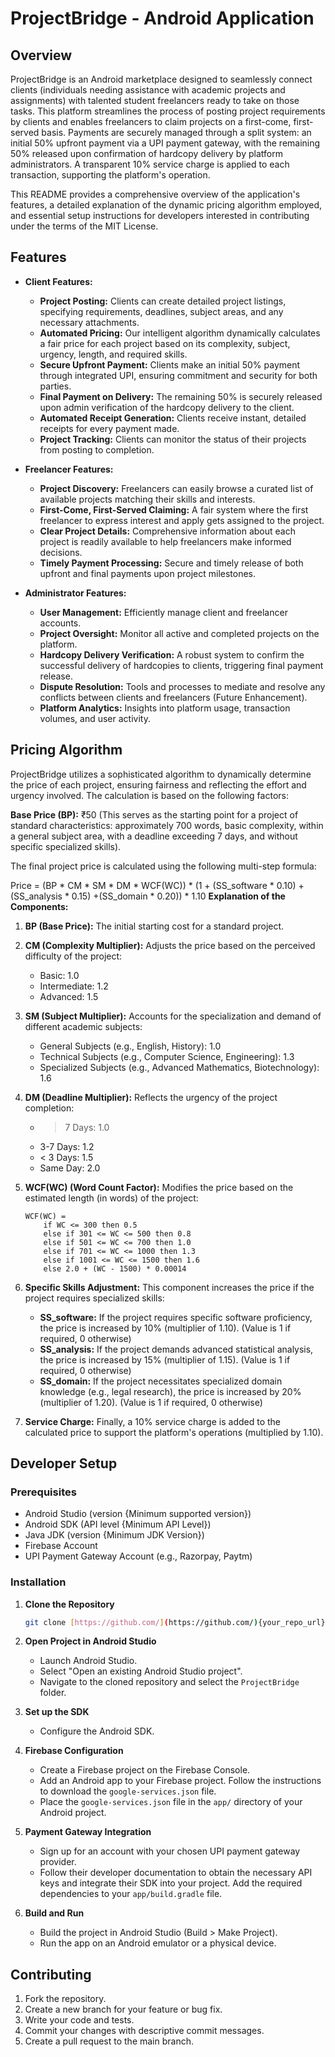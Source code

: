 # ProjectBridge - Android Application

## Overview

ProjectBridge is an Android marketplace designed to seamlessly connect clients (individuals needing assistance with academic projects and assignments) with talented student freelancers ready to take on those tasks. This platform streamlines the process of posting project requirements by clients and enables freelancers to claim projects on a first-come, first-served basis. Payments are securely managed through a split system: an initial 50% upfront payment via a UPI payment gateway, with the remaining 50% released upon confirmation of hardcopy delivery by platform administrators. A transparent 10% service charge is applied to each transaction, supporting the platform's operation.

This README provides a comprehensive overview of the application's features, a detailed explanation of the dynamic pricing algorithm employed, and essential setup instructions for developers interested in contributing under the terms of the MIT License.

## Features

* **Client Features:**

    * **Project Posting:** Clients can create detailed project listings, specifying requirements, deadlines, subject areas, and any necessary attachments.
    * **Automated Pricing:** Our intelligent algorithm dynamically calculates a fair price for each project based on its complexity, subject, urgency, length, and required skills.
    * **Secure Upfront Payment:** Clients make an initial 50% payment through integrated UPI, ensuring commitment and security for both parties.
    * **Final Payment on Delivery:** The remaining 50% is securely released upon admin verification of the hardcopy delivery to the client.
    * **Automated Receipt Generation:** Clients receive instant, detailed receipts for every payment made.
    * **Project Tracking:** Clients can monitor the status of their projects from posting to completion.
* **Freelancer Features:**

    * **Project Discovery:** Freelancers can easily browse a curated list of available projects matching their skills and interests.
    * **First-Come, First-Served Claiming:** A fair system where the first freelancer to express interest and apply gets assigned to the project.
    * **Clear Project Details:** Comprehensive information about each project is readily available to help freelancers make informed decisions.
    * **Timely Payment Processing:** Secure and timely release of both upfront and final payments upon project milestones.
* **Administrator Features:**

    * **User Management:** Efficiently manage client and freelancer accounts.
    * **Project Oversight:** Monitor all active and completed projects on the platform.
    * **Hardcopy Delivery Verification:** A robust system to confirm the successful delivery of hardcopies to clients, triggering final payment release.
    * **Dispute Resolution:** Tools and processes to mediate and resolve any conflicts between clients and freelancers (Future Enhancement).
    * **Platform Analytics:** Insights into platform usage, transaction volumes, and user activity.

## Pricing Algorithm

ProjectBridge utilizes a sophisticated algorithm to dynamically determine the price of each project, ensuring fairness and reflecting the effort and urgency involved. The calculation is based on the following factors:

**Base Price (BP):** ₹50 (This serves as the starting point for a project of standard characteristics: approximately 700 words, basic complexity, within a general subject area, with a deadline exceeding 7 days, and without specific specialized skills).

The final project price is calculated using the following multi-step formula:


Price = (BP * CM * SM * DM * WCF(WC)) * (1 + (SS_software * 0.10) +(SS_analysis * 0.15) +(SS_domain * 0.20)) * 1.10
**Explanation of the Components:**

1.  **BP (Base Price):** The initial starting cost for a standard project.

2.  **CM (Complexity Multiplier):** Adjusts the price based on the perceived difficulty of the project:

    * Basic: 1.0
    * Intermediate: 1.2
    * Advanced: 1.5
3.  **SM (Subject Multiplier):** Accounts for the specialization and demand of different academic subjects:

    * General Subjects (e.g., English, History): 1.0
    * Technical Subjects (e.g., Computer Science, Engineering): 1.3
    * Specialized Subjects (e.g., Advanced Mathematics, Biotechnology): 1.6
4.  **DM (Deadline Multiplier):** Reflects the urgency of the project completion:

    * > 7 Days: 1.0
    * 3-7 Days: 1.2
    * < 3 Days: 1.5
    * Same Day: 2.0
5.  **WCF(WC) (Word Count Factor):** Modifies the price based on the estimated length (in words) of the project:

    ```
    WCF(WC) =
        if WC <= 300 then 0.5
        else if 301 <= WC <= 500 then 0.8
        else if 501 <= WC <= 700 then 1.0
        else if 701 <= WC <= 1000 then 1.3
        else if 1001 <= WC <= 1500 then 1.6
        else 2.0 + (WC - 1500) * 0.00014
    ```
6.  **Specific Skills Adjustment:** This component increases the price if the project requires specialized skills:

    * **SS\_software:** If the project requires specific software proficiency, the price is increased by 10% (multiplier of 1.10). (Value is 1 if required, 0 otherwise)
    * **SS\_analysis:** If the project demands advanced statistical analysis, the price is increased by 15% (multiplier of 1.15). (Value is 1 if required, 0 otherwise)
    * **SS\_domain:** If the project necessitates specialized domain knowledge (e.g., legal research), the price is increased by 20% (multiplier of 1.20). (Value is 1 if required, 0 otherwise)
7.  **Service Charge:** Finally, a 10% service charge is added to the calculated price to support the platform's operations (multiplied by 1.10).

## Developer Setup

### Prerequisites

* Android Studio (version {Minimum supported version})
* Android SDK (API level {Minimum API Level})
* Java JDK (version {Minimum JDK Version})
* Firebase Account
* UPI Payment Gateway Account (e.g., Razorpay, Paytm)

### Installation

1.  **Clone the Repository**

    ```bash
    git clone [https://github.com/](https://github.com/){your_repo_url}/ProjectBridge.git
    ```
2.  **Open Project in Android Studio**

    * Launch Android Studio.
    * Select "Open an existing Android Studio project".
    * Navigate to the cloned repository and select the `ProjectBridge` folder.
3.  **Set up the SDK**
    * Configure the Android SDK.
4.  **Firebase Configuration**

    * Create a Firebase project on the Firebase Console.
    * Add an Android app to your Firebase project. Follow the instructions to download the `google-services.json` file.
    * Place the `google-services.json` file in the `app/` directory of your Android project.
5.  **Payment Gateway Integration**

    * Sign up for an account with your chosen UPI payment gateway provider.
    * Follow their developer documentation to obtain the necessary API keys and integrate their SDK into your project. Add the required dependencies to your `app/build.gradle` file.
6.  **Build and Run**

    * Build the project in Android Studio (Build > Make Project).
    * Run the app on an Android emulator or a physical device.


## Contributing

1.  Fork the repository.
2.  Create a new branch for your feature or bug fix.
3.  Write your code and tests.
4.  Commit your changes with descriptive commit messages.
5.  Create a pull request to the main branch.


